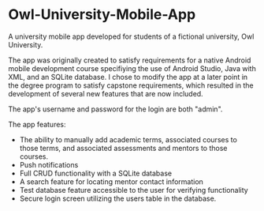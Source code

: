 # Owl-University-Mobile-App
A university mobile app developed for students of a fictional university, Owl University.

The app was originally created to satisfy requirements for a native Android mobile development course specifiying the use of Android Studio, Java with XML, and an SQLite database. I chose to modify the app at a later point in the degree program to satisfy capstone requirements, which resulted in the development of several new features that are now included. 

The app's username and password for the login are both "admin".

The app features: 
- The ability to manually add academic terms, associated courses to those terms, and associated assessments and mentors to those courses.
- Push notifications
- Full CRUD functionality with a SQLite database
- A search feature for locating mentor contact information 
- Test database feature accessible to the user for verifying functionality
- Secure login screen utilizing the users table in the database. 
